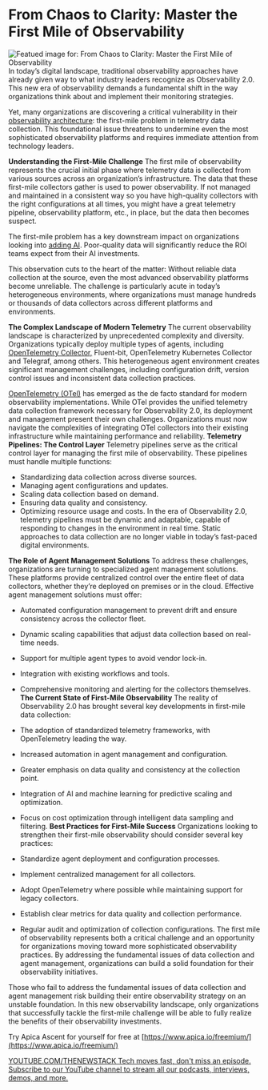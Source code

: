 # From Chaos to Clarity: Master the First Mile of Observability
![Featued image for: From Chaos to Clarity: Master the First Mile of Observability](https://cdn.thenewstack.io/media/2025/02/4dcd0ba2-onemile-1024x576.jpg)
In today’s digital landscape, traditional observability approaches have already given way to what industry leaders recognize as Observability 2.0. This new era of observability demands a fundamental shift in the way organizations think about and implement their monitoring strategies.

Yet, many organizations are discovering a critical vulnerability in their [observability architecture](https://thenewstack.io/observability/): the first-mile problem in telemetry data collection. This foundational issue threatens to undermine even the most sophisticated observability platforms and requires immediate attention from technology leaders.

**Understanding the First-Mile Challenge**
The first mile of observability represents the crucial initial phase where telemetry data is collected from various sources across an organization’s infrastructure. The data that these first-mile collectors gather is used to power observability. If not managed and maintained in a consistent way so you have high-quality collectors with the right configurations at all times, you might have a great telemetry pipeline, observability platform, etc., in place, but the data then becomes suspect.

The first-mile problem has a key downstream impact on organizations looking into [adding AI](https://thenewstack.io/ai/). Poor-quality data will significantly reduce the ROI teams expect from their AI investments.

This observation cuts to the heart of the matter: Without reliable data collection at the source, even the most advanced observability platforms become unreliable. The challenge is particularly acute in today’s heterogeneous environments, where organizations must manage hundreds or thousands of data collectors across different platforms and environments.

**The Complex Landscape of Modern Telemetry**
The current observability landscape is characterized by unprecedented complexity and diversity. Organizations typically deploy multiple types of agents, including [OpenTelemetry Collector,](https://thenewstack.io/how-adobe-uses-opentelemetry-collector/) Fluent-bit, OpenTelemetry Kubernetes Collector and Telegraf, among others. This heterogeneous agent environment creates significant management challenges, including configuration drift, version control issues and inconsistent data collection practices.

[OpenTelemetry (OTel)](https://thenewstack.io/what-is-opentelemetry-the-ultimate-guide/) has emerged as the de facto standard for modern observability implementations. While OTel provides the unified telemetry data collection framework necessary for Observability 2.0, its deployment and management present their own challenges. Organizations must now navigate the complexities of integrating OTel collectors into their existing infrastructure while maintaining performance and reliability.
**Telemetry Pipelines: The Control Layer**
Telemetry pipelines serve as the critical control layer for managing the first mile of observability. These pipelines must handle multiple functions:

- Standardizing data collection across diverse sources.
- Managing agent configurations and updates.
- Scaling data collection based on demand.
- Ensuring data quality and consistency.
- Optimizing resource usage and costs.
In the era of Observability 2.0, telemetry pipelines must be dynamic and adaptable, capable of responding to changes in the environment in real time. Static approaches to data collection are no longer viable in today’s fast-paced digital environments.

**The Role of Agent Management Solutions**
To address these challenges, organizations are turning to specialized agent management solutions. These platforms provide centralized control over the entire fleet of data collectors, whether they’re deployed on premises or in the cloud. Effective agent management solutions must offer:

- Automated configuration management to prevent drift and ensure consistency across the collector fleet.
- Dynamic scaling capabilities that adjust data collection based on real-time needs.
- Support for multiple agent types to avoid vendor lock-in.
- Integration with existing workflows and tools.
- Comprehensive monitoring and alerting for the collectors themselves.
**The Current State of First-Mile Observability**
The reality of Observability 2.0 has brought several key developments in first-mile data collection:

- The adoption of standardized telemetry frameworks, with OpenTelemetry leading the way.
- Increased automation in agent management and configuration.
- Greater emphasis on data quality and consistency at the collection point.
- Integration of AI and machine learning for predictive scaling and optimization.
- Focus on cost optimization through intelligent data sampling and filtering.
**Best Practices for First-Mile Success**
Organizations looking to strengthen their first-mile observability should consider several key practices:

- Standardize agent deployment and configuration processes.
- Implement centralized management for all collectors.
- Adopt OpenTelemetry where possible while maintaining support for legacy collectors.
- Establish clear metrics for data quality and collection performance.
- Regular audit and optimization of collection configurations.
The first mile of observability represents both a critical challenge and an opportunity for organizations moving toward more sophisticated observability practices. By addressing the fundamental issues of data collection and agent management, organizations can build a solid foundation for their observability initiatives.

Those who fail to address the fundamental issues of data collection and agent management risk building their entire observability strategy on an unstable foundation. In this new observability landscape, only organizations that successfully tackle the first-mile challenge will be able to fully realize the benefits of their observability investments.

Try Apica Ascent for yourself for free at [https://www.apica.io/freemium/](https://www.apica.io/freemium/)

[
YOUTUBE.COM/THENEWSTACK
Tech moves fast, don't miss an episode. Subscribe to our YouTube
channel to stream all our podcasts, interviews, demos, and more.
](https://youtube.com/thenewstack?sub_confirmation=1)